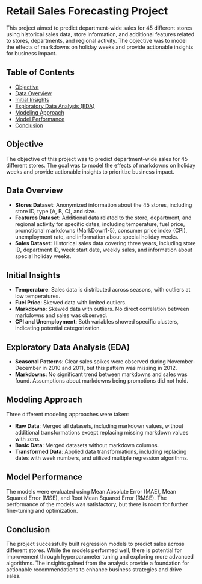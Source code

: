 # Retail Sales Forecasting Project

This project aimed to predict department-wide sales for 45 different stores using historical sales data, store information, and additional features related to stores, departments, and regional activity. The objective was to model the effects of markdowns on holiday weeks and provide actionable insights for business impact.

## Table of Contents
- [Objective](#objective)
- [Data Overview](#data-overview)
- [Initial Insights](#initial-insights)
- [Exploratory Data Analysis (EDA)](#exploratory-data-analysis-eda)
- [Modeling Approach](#modeling-approach)
- [Model Performance](#model-performance)
- [Conclusion](#conclusion)

## Objective

The objective of this project was to predict department-wide sales for 45 different stores. The goal was to model the effects of markdowns on holiday weeks and provide actionable insights to prioritize business impact.

## Data Overview

- **Stores Dataset**: Anonymized information about the 45 stores, including store ID, type (A, B, C), and size.
- **Features Dataset**: Additional data related to the store, department, and regional activity for specific dates, including temperature, fuel price, promotional markdowns (MarkDown1-5), consumer price index (CPI), unemployment rate, and information about special holiday weeks.
- **Sales Dataset**: Historical sales data covering three years, including store ID, department ID, week start date, weekly sales, and information about special holiday weeks.

## Initial Insights

- **Temperature**: Sales data is distributed across seasons, with outliers at low temperatures.
- **Fuel Price**: Skewed data with limited outliers.
- **Markdowns**: Skewed data with outliers. No direct correlation between markdowns and sales was observed.
- **CPI and Unemployment**: Both variables showed specific clusters, indicating potential categorization.

## Exploratory Data Analysis (EDA)

- **Seasonal Patterns**: Clear sales spikes were observed during November-December in 2010 and 2011, but this pattern was missing in 2012.
- **Markdowns**: No significant trend between markdowns and sales was found. Assumptions about markdowns being promotions did not hold.

## Modeling Approach

Three different modeling approaches were taken:

- **Raw Data**: Merged all datasets, including markdown values, without additional transformations except replacing missing markdown values with zero.
- **Basic Data**: Merged datasets without markdown columns.
- **Transformed Data**: Applied data transformations, including replacing dates with week numbers, and utilized multiple regression algorithms.

## Model Performance

The models were evaluated using Mean Absolute Error (MAE), Mean Squared Error (MSE), and Root Mean Squared Error (RMSE). The performance of the models was satisfactory, but there is room for further fine-tuning and optimization.

## Conclusion

The project successfully built regression models to predict sales across different stores. While the models performed well, there is potential for improvement through hyperparameter tuning and exploring more advanced algorithms. The insights gained from the analysis provide a foundation for actionable recommendations to enhance business strategies and drive sales.
